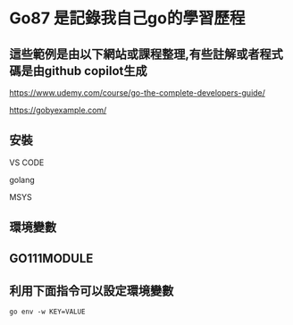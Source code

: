 # Go87 是記錄我自己go的學習歷程

## 這些範例是由以下網站或課程整理,有些註解或者程式碼是由github copilot生成

  https://www.udemy.com/course/go-the-complete-developers-guide/

  https://gobyexample.com/

## 安裝
  
  VS CODE

  golang

  MSYS  


## 環境變數

## GO111MODULE

## 利用下面指令可以設定環境變數
    go env -w KEY=VALUE
